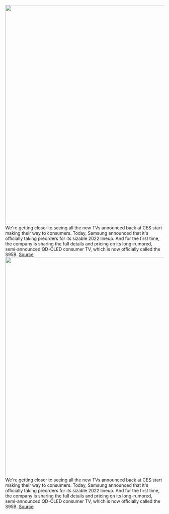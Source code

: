 <img src='https://cdn.vox-cdn.com/thumbor/GYjAwlz5V5LhzC8bojp9aEQczXU=/0x0:1200x800/1200x800/filters:focal(504x304:696x496)/cdn.vox-cdn.com/uploads/chorus_image/image/70636470/05_QN90B_Lifestyle_03_Approved.0.jpg' width='700px' /><br/>
We're getting closer to seeing all the new TVs announced back at CES start making their way to consumers. Today, Samsung announced that it's officially taking preorders for its sizable 2022 lineup. And for the first time, the company is sharing the full details and pricing on its long-rumored, semi-announced QD-OLED consumer TV, which is now officially called the S95B.
<a href='https://www.theverge.com/2022/3/17/22983098/samsung-qd-oled-announced-pricing-preorders-neo-qled'> Source <a/><img src='https://cdn.vox-cdn.com/thumbor/GYjAwlz5V5LhzC8bojp9aEQczXU=/0x0:1200x800/1200x800/filters:focal(504x304:696x496)/cdn.vox-cdn.com/uploads/chorus_image/image/70636470/05_QN90B_Lifestyle_03_Approved.0.jpg' width='700px' /><br/>
We're getting closer to seeing all the new TVs announced back at CES start making their way to consumers. Today, Samsung announced that it's officially taking preorders for its sizable 2022 lineup. And for the first time, the company is sharing the full details and pricing on its long-rumored, semi-announced QD-OLED consumer TV, which is now officially called the S95B.
<a href='https://www.theverge.com/2022/3/17/22983098/samsung-qd-oled-announced-pricing-preorders-neo-qled'> Source <a/>